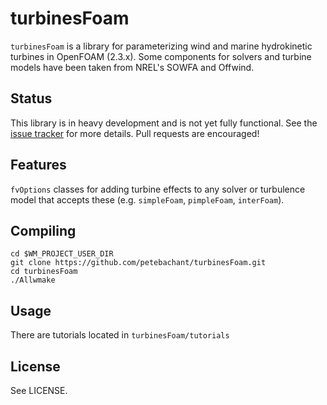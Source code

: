 turbinesFoam
============

`turbinesFoam` is a library for parameterizing wind and marine 
hydrokinetic turbines in OpenFOAM (2.3.x). Some components for solvers 
and turbine models have been taken from NREL's SOWFA and Offwind.

Status
------

This library is in heavy development and is not yet fully functional.
See the [issue tracker](https://github.com/petebachant/turbinesFoam/issues)
for more details. 
Pull requests are encouraged!

Features
--------
`fvOptions` classes for adding turbine effects to any solver or turbulence model
that accepts these (e.g. `simpleFoam`, `pimpleFoam`, `interFoam`). 


Compiling
---------

```
cd $WM_PROJECT_USER_DIR
git clone https://github.com/petebachant/turbinesFoam.git
cd turbinesFoam
./Allwmake
```

Usage
-----
There are tutorials located in `turbinesFoam/tutorials`

License
-------

See LICENSE.
